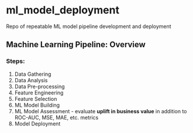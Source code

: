 # ml_model_deployment
Repo of repeatable ML model pipeline development and deployment

## Machine Learning Pipeline: Overview

### Steps:
1. Data Gathering
2. Data Analysis
3. Data Pre-processing
4. Feature Engineering
5. Feature Selection
6. ML Model Building
7. ML Model Assessment - evaluate **uplift in business value** in addition to ROC-AUC, MSE, MAE, etc. metrics
8. Model Deployment
